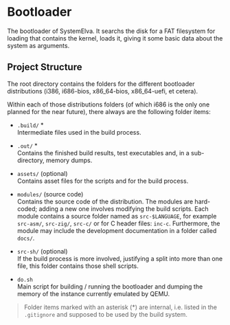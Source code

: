 # Bootloader

The bootloader of SystemElva. It searchs the disk for a FAT filesystem
for loading that contains the kernel, loads it,  giving it  some basic
data about the system as arguments.

## Project Structure

The root  directory contains the folders for the different  bootloader
distributions (i386, i686-bios,  x86_64-bios, x86_64-uefi, et cetera).

Within each of those distributions  folders (of which i686 is the only
one  planned  for the  near  future), there  always are  the following
folder items:

- `.build/` \*  
    Intermediate files used in the build process.

- `.out/` \*  
    Contains the finished build results, test executables and, in a
    sub-directory, memory dumps.

- `assets/` (optional)  
    Contains asset files for the scripts and for the build process.

- `modules/` (source code)  
    Contains the  source code  of the  distribution. The  modules  are
    hard-coded; adding a new one involves modifying the build scripts.
    Each module contains a source folder named as `src-$LANGUAGE`, for
    example  `src-asm/`, `src-zig/`, `src-c/` or for  C header  files:
    `inc-c`.  Furthermore,  the module  may  include  the  development
    documentation in a folder called `docs/`.

- `src-sh/` (optional)  
    If the  build process  is more  involved, justifying a  split into
    more than one file, this folder contains those shell scripts.

- `do.sh`  
    Main script  for building / running the bootloader and dumping the
    memory of the instance currently emulated by QEMU.

> Folder items marked with an  asterisk (\*) are internal, i.e. listed
> in the `.gitignore` and supposed to be used by the build system.

